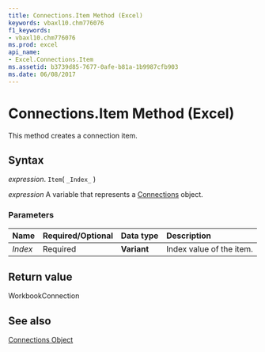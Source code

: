 ```yaml
---
title: Connections.Item Method (Excel)
keywords: vbaxl10.chm776076
f1_keywords:
- vbaxl10.chm776076
ms.prod: excel
api_name:
- Excel.Connections.Item
ms.assetid: b3739d85-7677-0afe-b81a-1b9987cfb903
ms.date: 06/08/2017
---
```



# Connections.Item Method (Excel)

This method creates a connection item.


## Syntax

 _expression_. `Item`( `_Index_` )

 _expression_ A variable that represents a [Connections](Excel.Connections.md) object.


### Parameters



|Name|Required/Optional|Data type|Description|
|:-----|:-----|:-----|:-----|
| _Index_|Required| **Variant**|Index value of the item.|

## Return value

WorkbookConnection


## See also


[Connections Object](Excel.Connections.md)


